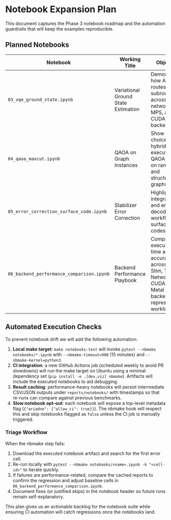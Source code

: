 # Notebook Expansion Plan

This document captures the Phase 3 notebook roadmap and the automation guardrails that will keep the examples reproducible.

## Planned Notebooks

| Notebook | Working Title | Objective | Key Assets | Status |
| --- | --- | --- | --- | --- |
| `03_vqe_ground_state.ipynb` | Variational Ground State Estimation | Demonstrate how Ariadne routes VQE subroutines across tensor networks, MPS, and CUDA backends. | `ariadne.algorithms.vqe`, small molecular Hamiltonians from `pyscf` (optional). | Outline complete — implementation pending. |
| `04_qaoa_maxcut.ipynb` | QAOA on Graph Instances | Show routing choices and hybrid execution for QAOA layers on random and structured graphs. | `networkx` graph generators, `ariadne.algorithms.qaoa`. | Needs circuit templates and benchmarking harness. |
| `05_error_correction_surface_code.ipynb` | Stabilizer Error Correction | Highlight Stim integration and error decoding workflows for surface codes. | `ariadne.algorithms.error_correction`, Stim noise channels. | Research spikes captured, notebook not started. |
| `06_backend_performance_comparison.ipynb` | Backend Performance Playbook | Compare execution time and accuracy across Qiskit, Stim, Tensor Network, CUDA, and Metal backends for representative workloads. | Benchmark datasets in `benchmarks/`, builtin performance monitors. | Wireframe authored; awaiting measurement cells. |

## Automated Execution Checks

To prevent notebook drift we will add the following automation:

1. **Local make target**: `make notebooks-test` will invoke `pytest --nbmake notebooks/*.ipynb` with `--nbmake-timeout=900` (15 minutes) and `--nbmake-kernel=python3`.
2. **CI integration**: a new GitHub Actions job (scheduled weekly to avoid PR slowdowns) will run the make target on Ubuntu using a minimal dependency set (`pip install -e .[dev,viz] nbmake`). Artifacts will include the executed notebooks to aid debugging.
3. **Result caching**: performance-heavy notebooks will persist intermediate CSV/JSON outputs under `reports/notebooks/` with timestamps so that re-runs can compare against previous benchmarks.
4. **Slow notebook opt-out**: each notebook will expose a top-level metadata flag (`{"ariadne": {"allow_ci": true}}`). The nbmake hook will respect this and skip notebooks flagged as `false` unless the CI job is manually triggered.

### Triage Workflow

When the nbmake step fails:

1. Download the executed notebook artifact and search for the first error cell.
2. Re-run locally with `pytest --nbmake notebooks/<name>.ipynb -k "<cell-id>"` to iterate quickly.
3. If failures are performance-related, compare the cached reports to confirm the regression and adjust baseline cells in `06_backend_performance_comparison.ipynb`.
4. Document fixes (or justified skips) in the notebook header so future runs remain self-explanatory.

This plan gives us an actionable backlog for the notebook suite while ensuring CI automation will catch regressions once the notebooks land.
